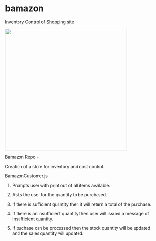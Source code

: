 # bamazon
Inventory Control of Shopping site





<img src="/images/img1.png" width="400" height="400">


Bamazon Repo -

Creation of a store for inventory and cost control.  


BamazonCustomer.js

1) Prompts user with print out of all items available.

2) Asks the user for the quantity to be purchased.

3) If there is sufficient quantity then it will return a total of the purchase.

4) If there is an insufficient quantity then user will issued a message of insufficient quantity. 

5) If puchase can be processed then the stock quantity will be updated and the sales quantity will updated.  

